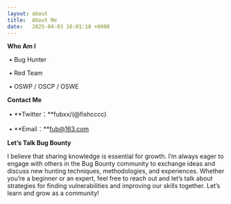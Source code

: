 ```yaml
---
layout: about
title:  About Me
date:   2025-04-03 16:01:18 +0800
---
```


**Who Am I**  

​	•	Bug Hunter

​	•	Red Team

​	•	OSWP / OSCP / OSWE    

   

**Contact Me**

​	•	**Twitter：**fubxx/(@fishcccc)

​	•	**Email：**fub@163.com   

   

**Let’s Talk Bug Bounty**   

I believe that sharing knowledge is essential for growth. I’m always eager to engage with others in the Bug Bounty community to exchange ideas and discuss new hunting techniques, methodologies, and experiences. Whether you’re a beginner or an expert, feel free to reach out and let’s talk about strategies for finding vulnerabilities and improving our skills together. Let’s learn and grow as a community!